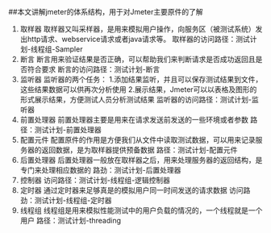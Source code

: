 ##本文讲解jmeter的体系结构，用于对Jmeter主要原件的了解
1. 取样器
   取样器又叫采样器，是用来模拟用户操作，向服务区（被测试系统）发出http请求、webservice请求或者java请求等。
   取样器的访问路径：测试计划-线程组-Sampler
2. 断言
   断言用来验证结果是否正确，可以帮助我们来判断请求是否成功返回且是否符合要求
   断言的访问路径：测试计划-断言
3. 监听器
   监听器的两个任务：
   1.添加结果监听，并且可以保存测试结果到文件，这些结果数据可以供再次分析使用
   2.展示结果，Jmeter可以以表格及图形的形式展示结果，方便测试人员分析测试结果
   监听器的访问路径：测试计划-监听器
4. 前置处理器
   前置处理器主要是用来在请求发送前发送的一些环境或者参数
   路径：测试计划-前置处理器
5. 配置元件
   配置原件的作用是方便我们从文件中读取测试数据，可以用来记录服务器的返回数据，是为取样器提供预备数据
   路径：测试计划-配置元件
6. 后置处理器
   后置处理器一般放在取样器之后，用来处理服务器的返回结构，是专门来处理相应数据的
   路劲：测试计划-后置处理器
7. 控制器
   访问路径：测试计划-线程组-逻辑控制器
8. 定时器
   通过定时器来足够真是的模拟用户同一时间发送的请求数据
   访问路劲：测试计划-线程组-定时器
9. 线程组
   线程组是用来模拟性能测试中的用户负载的情况的，一个线程就是一个用户
   路径：测试计划-threading

